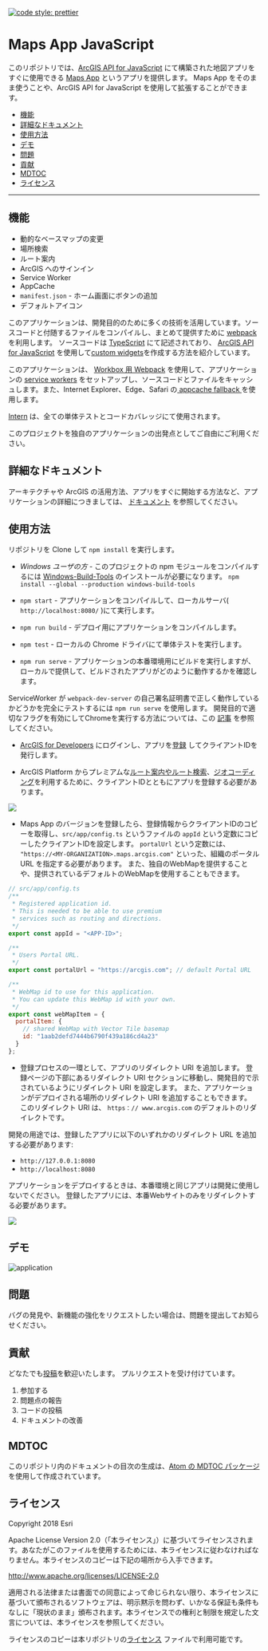 [![code style: prettier](https://img.shields.io/badge/code_style-prettier-ff69b4.svg?style=flat-square)](https://github.com/prettier/prettier)

# Maps App JavaScript

このリポジトリでは、[ArcGIS API for JavaScript](https://developers.arcgis.com/javascript/) にて構築された地図アプリをすぐに使用できる [Maps App](https://developers.arcgis.com/example-apps/maps-app-javascript/?utm_source=github&utm_medium=web&utm_campaign=example_apps_maps_app_javascript) というアプリを提供します。
Maps App をそのまま使うことや、ArcGIS API for JavaScript を使用して拡張することができます。

<!-- MDTOC maxdepth:6 firsth1:0 numbering:0 flatten:0 bullets:1 updateOnSave:1 -->

- [機能](#機能)   
- [詳細なドキュメント](#詳細なドキュメント)   
- [使用方法](#使用方法)   
- [デモ](#デモ)   
- [問題](#問題)   
- [貢献](#貢献)   
- [MDTOC](#mdtoc)   
- [ライセンス](#ライセンス)   

<!-- /MDTOC -->
---

## 機能

 * 動的なベースマップの変更
 * 場所検索
 * ルート案内
 * ArcGIS へのサインイン
 * Service Worker
 * AppCache
 * `manifest.json` - ホーム画面にボタンの追加
 * デフォルトアイコン

このアプリケーションは、開発目的のために多くの技術を活用しています。ソースコードと付随するファイルをコンパイルし、まとめて提供すために [webpack](https://webpack.js.org/) を利用します。 ソースコードは [TypeScript](http://www.typescriptlang.org/) にて記述されており、 [ArcGIS API for JavaScript](https://developers.arcgis.com/javascript/) を使用して[custom widgets](https://developers.arcgis.com/javascript/latest/guide/custom-widget/index.html)を作成する方法を紹介しています。

このアプリケーションは、 [Workbox 用 Webpack](https://developers.google.com/web/tools/workbox/get-started/webpack) を使用して、アプリケーションの [service workers](https://developer.mozilla.org/en-US/docs/Web/API/Service_Worker_API) をセットアップし、ソースコードとファイルをキャッシュします。また、Internet Explorer、Edge、Safari の[ appcache fallback  ](https://developer.mozilla.org/en-US/docs/Web/HTML/Using_the_application_cache)を使用します。

[Intern](https://theintern.io/) は、全ての単体テストとコードカバレッジにて使用されます。

このプロジェクトを独自のアプリケーションの出発点としてご自由にご利用ください。

## 詳細なドキュメント

アーキテクチャや ArcGIS の活用方法、アプリをすぐに開始する方法など、アプリケーションの詳細につきましては、 [ドキュメント](./docs/README_ja.md) を参照してください。

## 使用方法

リポジトリを Clone して `npm install` を実行します。

* _Windows ユーザの方_ - このプロジェクトの npm モジュールをコンパイルするには [Windows-Build-Tools](https://github.com/felixrieseberg/windows-build-tools) のインストールが必要になります。 `npm install --global --production windows-build-tools`

* `npm start` - アプリケーションをコンパイルして、ローカルサーバ( `http://localhost:8080/` )にて実行します。
* `npm run build` - デプロイ用にアプリケーションをコンパイルします。
* `npm test` - ローカルの Chrome ドライバにて単体テストを実行します。
* `npm run serve` - アプリケーションの本番環境用にビルドを実行しますが、ローカルで提供して、ビルドされたアプリがどのように動作するかを確認します。

ServiceWorker が `webpack-dev-server` の自己署名証明書で正しく動作しているかどうかを完全にテストするには `npm run serve` を使用します。 開発目的で適切なフラグを有効にしてChromeを実行する方法については、この [記事](https://deanhume.com/testing-service-workers-locally-with-self-signed-certificates/) を参照してください。

* [ArcGIS for Developers](https://developers.arcgis.com/) にログインし、アプリを[登録](https://developers.arcgis.com/applications/#/) してクライアントIDを発行します。

* ArcGIS Platform からプレミアムな[ルート案内やルート検索](https://developers.arcgis.com/features/directions/)、[ジオコーディング](https://developers.arcgis.com/features/geocoding/)を利用するために、クライアントIDとともにアプリを登録する必要があります。

![](images/Register1.png)
* Maps App のバージョンを登録したら、登録情報からクライアントIDのコピーを取得し、`src/app/config.ts` というファイルの `appId` という定数にコピーしたクライアントIDを設定します。 `portalUrl` という定数には、 `"https://<MY-ORGANIZATION>.maps.arcgis.com"` といった、組織のポータル URL を指定する必要があります。 また、独自のWebMapを提供することや、提供されているデフォルトのWebMapを使用することもできます。

```js
// src/app/config.ts
/**
 * Registered application id.
 * This is needed to be able to use premium
 * services such as routing and directions.
 */
export const appId = "<APP-ID>";

/**
 * Users Portal URL.
 */
export const portalUrl = "https://arcgis.com"; // default Portal URL

/**
 * WebMap id to use for this application.
 * You can update this WebMap id with your own.
 */
export const webMapItem = {
  portalItem: {
    // shared WebMap with Vector Tile basemap
    id: "1aab2defd7444b6790f439a186cd4a23"
  }
};
```

* 登録プロセスの一環として、アプリのリダイレクト URI を追加します。 登録ページの下部にあるリダイレクト URI セクションに移動し、開発目的で示されているようにリダイレクト URI を設定します。 また、アプリケーションがデプロイされる場所のリダイレクト URI を追加することもできます。 このリダイレクト URI は、 `https：// www.arcgis.com` のデフォルトのリダイレクトです。 

開発の用途では、登録したアプリに以下のいずれかのリダイレクト URL を追加する必要があります:

* `http://127.0.0.1:8080`
* `http://localhost:8080`

アプリケーションをデプロイするときは、本番環境と同じアプリは開発に使用しないでください。 登録したアプリには、本番Webサイトのみをリダイレクトする必要があります。 

![](images/Register2.png)

## デモ

![application](images/maps-app.gif)

## 問題

バグの発見や、新機能の強化をリクエストしたい場合は、問題を提出してお知らせください。

## 貢献

どなたでも[投稿](CONTRIBUTING.md)を歓迎いたします。 プルリクエストを受け付けています。

1. 参加する
2. 問題点の報告
3. コードの投稿
4. ドキュメントの改善

## MDTOC

このリポジトリ内のドキュメントの目次の生成は、[Atom の MDTOC パッケージ](https://atom.io/packages/atom-mdtoc)を使用して作成されています。 

## ライセンス

Copyright 2018 Esri

Apache License Version 2.0（「本ライセンス」）に基づいてライセンスされます。あなたがこのファイルを使用するためには、本ライセンスに従わなければなりません。本ライセンスのコピーは下記の場所から入手できます。

http://www.apache.org/licenses/LICENSE-2.0

適用される法律または書面での同意によって命じられない限り、本ライセンスに基づいて頒布されるソフトウェアは、明示黙示を問わず、いかなる保証も条件もなしに「現状のまま」頒布されます。本ライセンスでの権利と制限を規定した文言については、本ライセンスを参照してください。

ライセンスのコピーは本リポジトリの[ライセンス](./LICENSE) ファイルで利用可能です。
